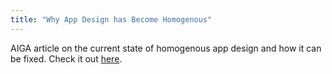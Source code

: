 ```yaml
---
title: "Why App Design has Become Homogenous"
---
```


AIGA article on the current state of homogenous app design and how it can be fixed. Check it out [here](https://eyeondesign.aiga.org/why-app-design-has-become-homogenous-and-how-we-can-fix-it/).
